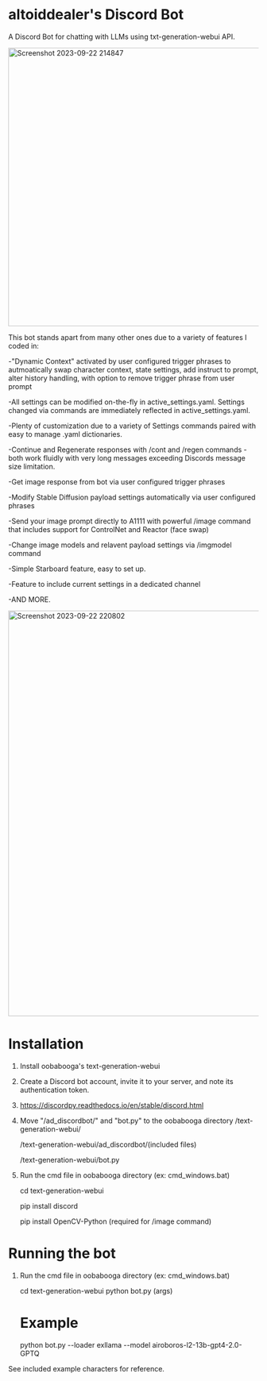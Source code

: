 # altoiddealer's Discord Bot

A Discord Bot for chatting with LLMs using txt-generation-webui API.

<img width="561" alt="Screenshot 2023-09-22 214847" src="https://github.com/altoiddealer/ad_discordbot/assets/1613484/e5e60178-afd0-41af-aab9-911a11f12160">


This bot stands apart from many other ones due to a variety of features I coded in:

-"Dynamic Context" activated by user configured trigger phrases to autmoatically swap character context, state settings, add instruct to prompt, alter history handling, with option to remove trigger phrase from user prompt

-All settings can be modified on-the-fly in active_settings.yaml. Settings changed via commands are immediately reflected in active_settings.yaml.

-Plenty of customization due to a variety of Settings commands paired with easy to manage .yaml dictionaries.

-Continue and Regenerate responses with /cont and /regen commands - both work fluidly with very long messages exceeding Discords message size limitation.

-Get image response from bot via user configured trigger phrases

-Modify Stable Diffusion payload settings automatically via user configured phrases

-Send your image prompt directly to A1111 with powerful /image command that includes support for ControlNet and Reactor (face swap)

-Change image models and relavent payload settings via /imgmodel command

-Simple Starboard feature, easy to set up.

-Feature to include current settings in a dedicated channel

-AND MORE.

<img width="817" alt="Screenshot 2023-09-22 220802" src="https://github.com/altoiddealer/ad_discordbot/assets/1613484/b2f2bd96-ed12-4eed-b842-68171c62a8e5">


# Installation

1. Install oobabooga's text-generation-webui
   
2. Create a Discord bot account, invite it to your server, and note its authentication token.
3. 
   https://discordpy.readthedocs.io/en/stable/discord.html

4. Move "/ad_discordbot/" and "bot.py" to the oobabooga directory /text-generation-webui/
   
     /text-generation-webui/ad_discordbot/(included files)
   
     /text-generation-webui/bot.py
   
5. Run the cmd file in oobabooga directory (ex: cmd_windows.bat)
   
   cd text-generation-webui
   
   pip install discord
   
   pip install OpenCV-Python (required for /image command)


# Running the bot

1. Run the cmd file in oobabooga directory (ex: cmd_windows.bat)

   cd text-generation-webui
   python bot.py (args)
   
   # Example
   python bot.py --loader exllama --model airoboros-l2-13b-gpt4-2.0-GPTQ


   

See included example characters for reference.
